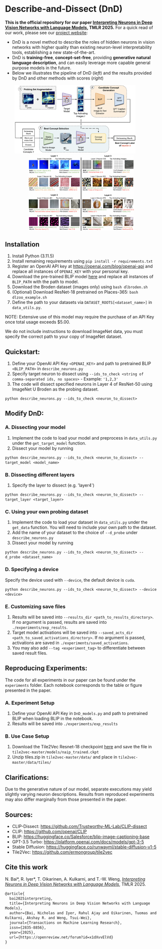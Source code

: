 # Describe-and-Dissect (DnD)

**This is the official repository for our paper [Interpreting Neurons in Deep Vision Networks with Language Models](https://openreview.net/pdf?id=x1dXvvElVd), TMLR 2025.** For a quick read of our work, please see our [project website](https://lilywenglab.github.io/Describe-and-Dissect/): 
* DnD is a novel method to describe the roles of hidden neurons in vision networks with higher quality than existing neuron-level interpretability tools, establishing a new state-of-the-art. 
* DnD is **training-free**, **concept-set-free**, providing **generative natural language description**, and can easily leverage more capable general purpose models in the future.
* Below we illustrates the pipeline of DnD (*left*) and the results provided by DnD and other methods with scores (*right*)

<p align="center">
  <img src="data/github_overview_fig.png" alt="drawing" width="400"/>  
  &nbsp &nbsp &nbsp &nbsp &nbsp
  <img src="data/DnD_Overview_Fig.png" alt="overview" width="350"/>
</p>


## Installation

1. Install Python (3.11.5)
2. Install remaining requirements using `pip install -r requirements.txt`
3. Register an OpenAI API key at https://openai.com/blog/openai-api and replace all instances of `OPENAI_KEY` with your personal key.
4. Download the pre-trained BLIP model [here](https://storage.googleapis.com/sfr-vision-language-research/BLIP/models/model_base_capfilt_large.pth) and replace all instances of `BLIP_PATH` with the path to model.
5. Download the Broden dataset (images only) using `bash dlbroden.sh`
6. (Optional) Download ResNet-18 pretrained on Places-365: `bash dlzoo_example.sh`
7. Define the path to your datasets via `DATASET_ROOTS[<dataset_name>]` in `data_utils.py`.

NOTE: Extensive use of this model may require the purchase of an API Key once total usage exceeds $5.00.

We do not include instructions to download ImageNet data, you must specify the correct path to your copy of ImageNet dataset.

## Quickstart:
1. Define your OpenAI API Key `<OPENAI_KEY>` and path to pretrained BLIP `<BLIP_PATH>` in `describe_neurons.py`
2. Specify target neuron to dissect using `--ids_to_check <string of comma-separated ids, no spaces>` - Example: `'1,2,3'`
3. The code will dissect specified neurons in Layer 4 of ResNet-50 using ImageNet U Broden as the probing dataset.
```
python describe_neurons.py --ids_to_check <neuron_to_dissect>
```

## Modify DnD:
### A. Dissecting your model
1. Implement the code to load your model and preprocess in `data_utils.py` under the `get_target_model` function.
2. Dissect your model by running
```
python describe_neurons.py --ids_to_check <neuron_to_dissect> --target_model <model_name>
```

### B. Dissecting different layers
1. Specify the layer to dissect (e.g. 'layer4')
```
python describe_neurons.py --ids_to_check <neuron_to_dissect> --target_layer <target_layer>
```

### C. Using your own probing dataset
1. Implement the code to load your dataset in `data_utils.py` under the `get_data` function. You will need to include your own path to the dataset.
2. Add the name of your dataset to the choice of `--d_probe` under `describe_neurons.py`
3. Dissect your model by running
```
python describe_neurons.py --ids_to_check <neuron_to_dissect> --d_probe <dataset_name>
```

### D. Specifying a device
Specify the device used with `--device`, the default device is `cuda`.
```
python describe_neurons.py --ids_to_check <neuron_to_dissect> --device <device>
```

### E. Customizing save files
1. Results will be saved into `--results_dir <path_to_results_directory>`. If no argument is passed, results are saved into `./experiments/exp_results`.
2. Target model activations will be saved into `--saved_acts_dir <path_to_saved_activations_directory>`. If no argument is passed, activations are saved in `./experiments/saved_activations`.
3. You may also add `--tag <experiment_tag>` to differentiate between saved result files. 

## Reproducing Experiments:
The code for all experiments in our paper can be found under the `experiments` folder. Each notebook corresponds to the table or figure presented in the paper.

### A. Experiment Setup
1. Define your OpenAI API Key in `DnD_models.py` and path to pretrained BLIP when loading BLIP in the notebook.
2. Results will be saved into `./experiments/exp_results`

### B. Use Case Setup
1. Download the Tile2Vec Resnet-18 checkpoint [here](https://www.dropbox.com/s/bvzriiqlcof5lol/naip_trained.ckpt?dl=0) and save the file in `tile2vec-master/models/naip_trained.ckpt`
2. Unzip tiles.zip in `tile2vec-master/data/` and place in `tile2vec-master/data/tiles/`

## Clarifications:
Due to the generative nature of our model, separate executions may yield slightly varying neuron descriptions. Results from reproduced experiments may also differ marginally from those presented in the paper.

## Sources:
* CLIP-Dissect: https://github.com/Trustworthy-ML-Lab/CLIP-dissect
* CLIP: https://github.com/openai/CLIP
* BLIP: https://huggingface.co/Salesforce/blip-image-captioning-base
* GPT-3.5 Turbo: https://platform.openai.com/docs/models/gpt-3-5
* Stable Diffusion: https://huggingface.co/runwayml/stable-diffusion-v1-5
* Tile2Vec: https://github.com/ermongroup/tile2vec


## Cite this work
N. Bai*, R. Iyer*, T. Oikarinen, A. Kulkarni, and T.-W. Weng, [*Interpreting Neurons in Deep Vision Networks with Language Models*](https://openreview.net/pdf?id=x1dXvvElVd), TMLR 2025.

```
@article{
  bai2025interpreting,
  title={Interpreting Neurons in Deep Vision Networks with Language Models},
  author={Bai, Nicholas and Iyer, Rahul Ajay and Oikarinen, Tuomas and Kulkarni, Akshay R. and Weng, Tsui-Wei},
  journal={Transactions on Machine Learning Research},
  issn={2835-8856},
  year={2025},
  url={https://openreview.net/forum?id=x1dXvvElVd}
}
```

